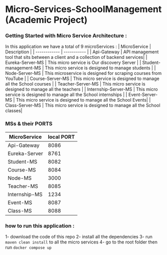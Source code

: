 # Micro-Services-SchoolManagement (Academic Project)
### Getting Started with Micro Service Architecture :
In this application we have a total of 9 microServices :
| MicroService | Description |
| ------------ | ----------- |
| Api-Gateway  | API management tool that sits between a client and a collection of backend services|
| Eureka-Server-MS | This micro service is Our discovery Server  |
| Student-management-MS | This micro service is designed to manage students |
| Node-Server-MS | This microservice is designed for scraping courses from YouTube |
| Course-Server-MS | This micro service is designed to manage all the School courses | 
| Teacher-Server-MS | This micro service is designed to manage all the teachers |
| Internship-Server-MS | This micro service is designed to manage all the School internships | 
| Event-Server-MS | This micro service is designed to manage all the School Events| 
| Class-Server-MS | This micro service is designed to manage all the School classes| 

### MSs & their PORTS
| MicroService | local PORT |
| ------------ | ----------- |
| Api-Gateway | 8086 |
| Eureka-Server | 8761 |
| Student-MS | 8082 |
| Course-MS | 8084 |
| Node-MS | 3000 |
| Teacher-MS | 8085 |
| Internship-MS | 1234 |
| Event-MS | 8087 |
| Class-MS | 8088|

### how to run this application :
1- download the code of this repo 
2- install all the dependencies 
3- run `maven clean install` to all the micro services 
4- go to the root folder then run `docker compose up`
